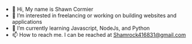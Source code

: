 - 👋 Hi, My name is Shawn Cormier
- 👀 I’m interested in freelancing or working on building websites and applications
- 🌱 I’m currently learning Javascript, NodeJs, and Python 
- 📫 How to reach me. I can be reached at Shamrock416831@gmail.com

<!---
SRC416/SRC416 is a ✨ special ✨ repository because its `README.md` (this file) appears on your GitHub profile.
You can click the Preview link to take a look at your changes.
--->
